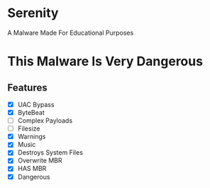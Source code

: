 # Serenity
A Malware Made For Educational Purposes
# This Malware Is Very Dangerous
## Features

- [x] UAC Bypass
- [x] ByteBeat
- [ ] Complex Payloads
- [ ] Filesize
- [x] Warnings
- [x] Music
- [x] Destroys System Files
- [x] Overwrite MBR
- [x] HAS MBR
- [x] Dangerous
